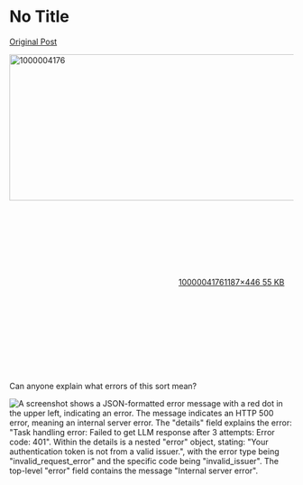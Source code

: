 # No Title

[Original Post](https://discourse.onlinedegree.iitm.ac.in/t/171141/223)

<p><div class="lightbox-wrapper"><a class="lightbox" href="https://europe1.discourse-cdn.com/flex013/uploads/iitm/original/3X/d/a/da4e9a282399e03a47410d7ddb796d4a01802f5d.png" data-download-href="/uploads/short-url/v9euyRFlunvnEWfZc7qWgGwUtop.png?dl=1" title="1000004176" rel="noopener nofollow ugc"><img src="https://europe1.discourse-cdn.com/flex013/uploads/iitm/optimized/3X/d/a/da4e9a282399e03a47410d7ddb796d4a01802f5d_2_690x259.png" alt="1000004176" data-base62-sha1="v9euyRFlunvnEWfZc7qWgGwUtop" width="690" height="259" srcset="https://europe1.discourse-cdn.com/flex013/uploads/iitm/optimized/3X/d/a/da4e9a282399e03a47410d7ddb796d4a01802f5d_2_690x259.png, https://europe1.discourse-cdn.com/flex013/uploads/iitm/optimized/3X/d/a/da4e9a282399e03a47410d7ddb796d4a01802f5d_2_1035x388.png 1.5x, https://europe1.discourse-cdn.com/flex013/uploads/iitm/original/3X/d/a/da4e9a282399e03a47410d7ddb796d4a01802f5d.png 2x" data-dominant-color="141414"><div class="meta"><svg class="fa d-icon d-icon-far-image svg-icon" aria-hidden="true"><use href="#far-image"></use></svg><span class="filename">1000004176</span><span class="informations">1187×446 55 KB</span><svg class="fa d-icon d-icon-discourse-expand svg-icon" aria-hidden="true"><use href="#discourse-expand"></use></svg></div></a></div><br>
Can anyone explain what errors of this sort mean?</p>

![A screenshot shows a JSON-formatted error message with a red dot in the upper left, indicating an error. The message indicates an HTTP 500 error, meaning an internal server error. The "details" field explains the error: "Task handling error: Failed to get LLM response after 3 attempts: Error code: 401". Within the details is a nested "error" object, stating: "Your authentication token is not from a valid issuer.", with the error type being "invalid_request_error" and the specific code being "invalid_issuer". The top-level "error" field contains the message "Internal server error".](https://europe1.discourse-cdn.com/flex013/uploads/iitm/optimized/3X/d/a/da4e9a282399e03a47410d7ddb796d4a01802f5d_2_690x259.png)